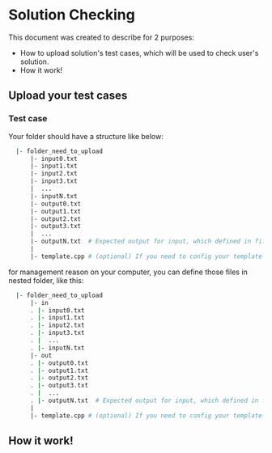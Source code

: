 # Solution Checking
This document was created to describe for 2 purposes:
- How to upload solution's test cases, which will be used to check user's solution.
- How it work!

## Upload your test cases
### Test case
Your folder should have a structure like below:
```bash
  |- folder_need_to_upload
      |- input0.txt
      |- input1.txt
      |- input2.txt
      |- input3.txt
      |  ...
      |- inputN.txt
      |- output0.txt
      |- output1.txt
      |- output2.txt
      |- output3.txt
      |  ...
      |- outputN.txt  # Expected output for input, which defined in file inputN.txt
      |
      |- template.cpp # (optional) If you need to config your template
```
for management reason on your computer, you can define those files in nested folder, like this:

```bash
  |- folder_need_to_upload
      |- in
      . |- input0.txt
      . |- input1.txt
      . |- input2.txt
      . |- input3.txt
      . |  ...
      . |- inputN.txt
      |- out
      . |- output0.txt
      . |- output1.txt
      . |- output2.txt
      . |- output3.txt
      . |  ...
      . |- outputN.txt  # Expected output for input, which defined in file inputN.txt
      |
      |- template.cpp # (optional) If you need to config your template
```

## How it work!